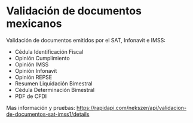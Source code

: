 # Validación de documentos mexicanos

Validación de documentos emitidos por el SAT, Infonavit e IMSS:

- Cédula Identificación Fiscal
- Opinión Cumplimiento
- Opinión IMSS
- Opinión Infonavit
- Opinión REPSE
- Resumen Liquidación Bimestral
- Cédula Determinación Bimestral
- PDF de CFDI

Mas información y pruebas:
https://rapidapi.com/nekszer/api/validacion-de-documentos-sat-imss1/details